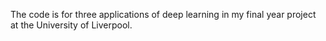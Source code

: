The code is for three applications of deep learning in my final year project at the University of Liverpool.

